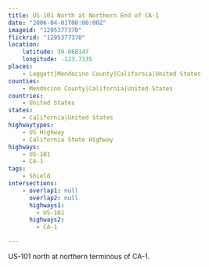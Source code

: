 ```yaml
---
title: US-101 North at Northern End of CA-1
date: "2006-04-01T00:00:00Z"
imageid: "1295377370"
flickrid: "1295377370"
location:
    latitude: 39.868147
    longitude: -123.7135
places:
    - Leggett|Mendocino County|California|United States
counties:
    - Mendocino County|California|United States
countries:
    - United States
states:
    - California|United States
highwaytypes:
    - US Highway
    - California State Highway
highways:
    - US-101
    - CA-1
tags:
    - Shield
intersections:
    - overlap1: null
      overlap2: null
      highways1:
        - US-101
      highways2:
        - CA-1

---
```

US-101 north at northern terminous of CA-1.